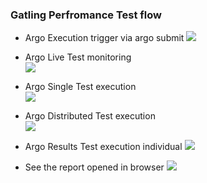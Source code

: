 ### Gatling Perfromance Test flow


- Argo Execution trigger via argo submit 
![](https://github.com/TestProj/InfraProj/blob/ged-2020/Performance/gatling/image/Argo-trigger.png)

- Argo Live Test monitoring  
![](https://github.com/TestProj/InfraProj/blob/ged-2020/Performance/gatling/image/Argo-live-log.png)

- Argo Single Test execution  
![](https://github.com/TestProj/InfraProj/blob/ged-2020/Performance/gatling/image/Argo-single.png)

- Argo Distributed Test execution  
![](https://github.com/TestProj/InfraProj/blob/ged-2020/Performance/gatling/image/Argo-multi.png)

- Argo Results Test execution individual
![](https://github.com/TestProj/InfraProj/blob/ged-2020/Performance/gatling/image/Argo-results.png)

- See the report opened in browser
![](https://github.com/TestProj/InfraProj/blob/ged-2020/Performance/gatling/image/gatling_report.png)